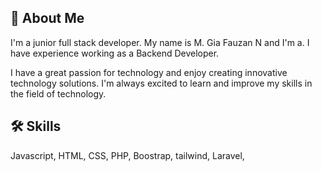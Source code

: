 
## 🚀 About Me
I'm a junior full stack developer. 
My name is M. Gia Fauzan N and I'm a. I have experience working as a Backend Developer.

I have a great passion for technology and enjoy creating innovative technology solutions. I'm always excited to learn and improve my skills in the field of technology.


## 🛠 Skills
Javascript, HTML, CSS, PHP, Boostrap, tailwind, Laravel,

